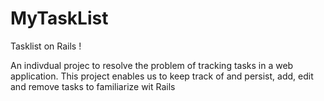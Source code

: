 # MyTaskList
Tasklist on Rails !

An indivdual projec to resolve the problem of tracking tasks in a web application. This project enables us to keep track of and persist, add, edit and remove tasks to familiarize wit Rails 
